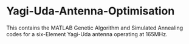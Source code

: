 # Yagi-Uda-Antenna-Optimisation
This contains the MATLAB Genetic Algorithm and Simulated Annealing codes for a six-Element Yagi-Uda antenna operating at 165MHz.
